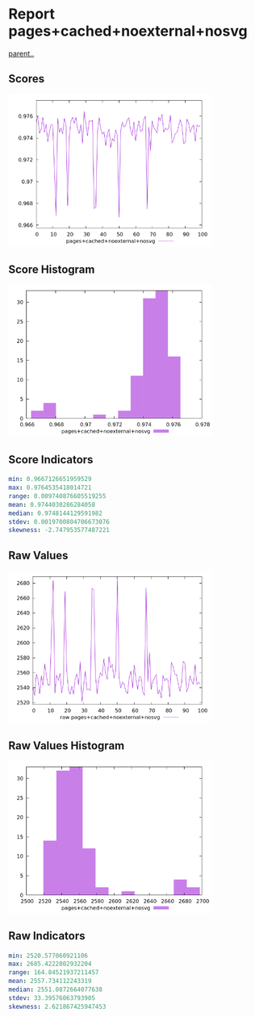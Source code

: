 # Report pages+cached+noexternal+nosvg

[parent..](./..)  


## Scores

![score](./score.png)  

## Score Histogram

![hist](./hist.png)  

## Score Indicators

```yaml
min: 0.9667126651959529
max: 0.9764535418014721
range: 0.009740876605519255
mean: 0.9744030286284058
median: 0.9748144129591982
stdev: 0.0019700804706673076
skewness: -2.747953577487221

```

## Raw Values

![raw](./raw.png)  

## Raw Values Histogram

![raw hist](./raw_hist.png)  

## Raw Indicators

```yaml
min: 2520.577060921106
max: 2685.4222802932204
range: 164.84521937211457
mean: 2557.734112243319
median: 2551.0872664077638
stdev: 33.39576063793905
skewness: 2.621867425947453

```

<style>
  img {
    max-width: 80%;
  }
</style>
      
